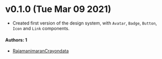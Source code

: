 # v0.1.0 (Tue Mar 09 2021)

- Created first version of the design system, with `Avatar`, `Badge`, `Button`, `Icon` and `Link` components.

#### Authors: 1

- [RajamanimaranCrayondata](https://github.com/RajamanimaranCrayondata)
